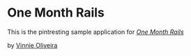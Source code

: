# One Month Rails

This is the pintresting sample application for 
[*One Month Rails*](http://vinnieoliveira.com)

by [Vinnie Oliveira](http//vinnieoliveira.com)